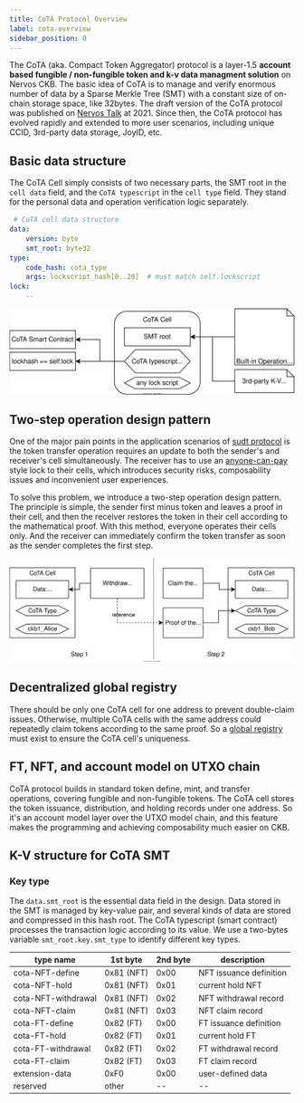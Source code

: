 ```yaml
---
title: CoTA Protocol Overview
label: cota-overview
sidebar_position: 0
---
```


The CoTA (aka. Compact Token Aggregator) protocol is a layer-1.5 **account based fungible / non-fungible token and k-v data managment solution** on Nervos CKB. The basic idea of CoTA is to manage and verify enormous number of data by a Sparse Merkle Tree (SMT) with a constant size of on-chain storage space, like 32bytes. The draft version of the CoTA protocol was published on [Nervos Talk](https://talk.nervos.org/t/rfc-cota-a-compact-token-aggregator-standard-for-extremely-low-cost-nfts-and-fts/6338) at 2021. Since then, the CoTA protocol has evolved rapidly and extended to more user scenarios, including unique CCID, 3rd-party data storage, JoyID, etc. 

## Basic data structure

The CoTA Cell simply consists of two necessary parts, the SMT root in the `cell data` field, and the `CoTA typescript` in the `cell type` field. They stand for the personal data and operation verification logic separately.

```yaml
 # CoTA cell data structure
data:
    version: byte
    smt_root: byte32
type:
    code_hash: cota_type
    args: lockscript_hash[0..20]  # must match self.lockscript
lock:
    --
```

![CoTA cell illustration](../images/cota_overview.svg)

## Two-step operation design pattern

One of the major pain points in the application scenarios of [sudt protocol](https://github.com/nervosnetwork/rfcs/blob/master/rfcs/0025-simple-udt/0025-simple-udt.md) is the token transfer operation requires an update to both the sender's and receiver's cell simultaneously. The receiver has to use an [anyone-can-pay](https://github.com/nervosnetwork/rfcs/blob/master/rfcs/0026-anyone-can-pay/0026-anyone-can-pay.md) style lock to their cells, which introduces security risks, composability issues and inconvenient user experiences.

To solve this problem, we introduce a two-step operation design pattern. The principle is simple, the sender first minus token and leaves a proof in their cell, and then the receiver restores the token in their cell according to the mathematical proof. With this method, everyone operates their cells only. And the receiver can immediately confirm the token transfer as soon as the sender completes the first step.

![CoTA two-steps](../images/cota_twostep.svg)

## Decentralized global registry

There should be only one CoTA cell for one address to prevent double-claim issues. Otherwise, multiple CoTA cells with the same address could repeatedly claim tokens according to the same proof. So a [global registry](./cota_registry) must exist to ensure the CoTA cell's uniqueness.

## FT, NFT, and account model on UTXO chain

CoTA protocol builds in standard token define, mint, and transfer operations, covering fungible and non-fungible tokens. The CoTA cell stores the token issuance, distribution, and holding records under one address. So it's an account model layer over the UTXO model chain, and this feature makes the programming and achieving composability much easier on CKB.

## K-V structure for CoTA SMT

### Key type

The `data.smt_root` is the essential data field in the design. Data stored in the SMT is managed by key-value pair, and several kinds of data are stored and compressed in this hash root. The CoTA typescript (smart contract) processes the transaction logic according to its value. We use a two-bytes variable `smt_root.key.smt_type` to identify different key types.

| type name | 1st byte | 2nd byte | description |
|--|--|--|--|
| cota-NFT-define | 0x81 (NFT) | 0x00 | NFT issuance definition |
| cota-NFT-hold | 0x81 (NFT) | 0x01 | current hold NFT |
| cota-NFT-withdrawal | 0x81 (NFT) | 0x02 | NFT withdrawal record |
| cota-NFT-claim | 0x81 (NFT) | 0x03 | NFT claim record |
| cota-FT-define | 0x82 (FT) | 0x00 | FT issuance definition |
| cota-FT-hold | 0x82 (FT) | 0x01 | current hold FT |
| cota-FT-withdrawal | 0x82 (FT) | 0x02 | FT withdrawal record |
| cota-FT-claim | 0x82 (FT) | 0x03 | FT claim record |
| extension-data | 0xF0 | 0x00 | user-defined data |
| reserved | other | -- | -- |

